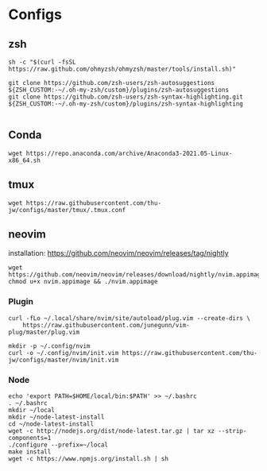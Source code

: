 # Configs 

## zsh

```shell
sh -c "$(curl -fsSL https://raw.github.com/ohmyzsh/ohmyzsh/master/tools/install.sh)"
```

```shell
git clone https://github.com/zsh-users/zsh-autosuggestions ${ZSH_CUSTOM:-~/.oh-my-zsh/custom}/plugins/zsh-autosuggestions
git clone https://github.com/zsh-users/zsh-syntax-highlighting.git ${ZSH_CUSTOM:-~/.oh-my-zsh/custom}/plugins/zsh-syntax-highlighting


```

## Conda
```
wget https://repo.anaconda.com/archive/Anaconda3-2021.05-Linux-x86_64.sh
```

## tmux
```
wget https://raw.githubusercontent.com/thu-jw/configs/master/tmux/.tmux.conf
```

## neovim
installation:
https://github.com/neovim/neovim/releases/tag/nightly
```
wget https://github.com/neovim/neovim/releases/download/nightly/nvim.appimage
chmod u+x nvim.appimage && ./nvim.appimage
```

### Plugin
```
curl -fLo ~/.local/share/nvim/site/autoload/plug.vim --create-dirs \
    https://raw.githubusercontent.com/junegunn/vim-plug/master/plug.vim
```
```
mkdir -p ~/.config/nvim
curl -o ~/.config/nvim/init.vim https://raw.githubusercontent.com/thu-jw/configs/master/nvim/init.vim
```

### Node
```
echo 'export PATH=$HOME/local/bin:$PATH' >> ~/.bashrc
. ~/.bashrc
mkdir ~/local
mkdir ~/node-latest-install
cd ~/node-latest-install
wget -c http://nodejs.org/dist/node-latest.tar.gz | tar xz --strip-components=1
./configure --prefix=~/local
make install 
wget -c https://www.npmjs.org/install.sh | sh  
```
